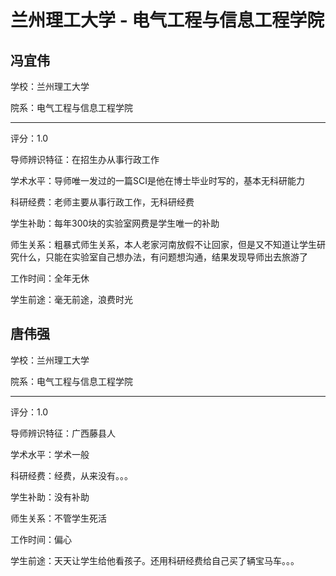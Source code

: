 # 兰州理工大学 - 电气工程与信息工程学院

## 冯宜伟

学校：兰州理工大学

院系：电气工程与信息工程学院

* * *

评分：1.0

导师辨识特征：在招生办从事行政工作

学术水平：导师唯一发过的一篇SCI是他在博士毕业时写的，基本无科研能力

科研经费：老师主要从事行政工作，无科研经费

学生补助：每年300块的实验室网费是学生唯一的补助

师生关系：粗暴式师生关系，本人老家河南放假不让回家，但是又不知道让学生研究什么，只能在实验室自己想办法，有问题想沟通，结果发现导师出去旅游了

工作时间：全年无休

学生前途：毫无前途，浪费时光

## 唐伟强

学校：兰州理工大学

院系：电气工程与信息工程学院

* * *

评分：1.0

导师辨识特征：广西藤县人

学术水平：学术一般

科研经费：经费，从来没有。。。

学生补助：没有补助

师生关系：不管学生死活

工作时间：偏心

学生前途：天天让学生给他看孩子。还用科研经费给自己买了辆宝马车。。。